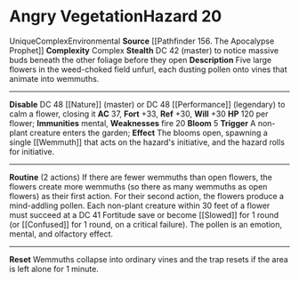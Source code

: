 ﻿---
ac: '37'
all_resistance: null
complexity: Complex
element: null
fortitude: '+33'
hardness: null
hazard_type: Environmental
hp: 120 per flower
id: '242'
immunity:
- '[[DATABASE/trait/Mental|mental]]'
level: '20'
name: Angry Vegetation
rarity: Unique
reflex: '+30'
resistance: null
school: null
source: '[[DATABASE/source/Pathfinder 156. The Apocalypse Prophet|Pathfinder #156:
  The Apocalypse Prophet]]'
trait:
- '[[DATABASE/trait/Complex|Complex]]'
- '[[DATABASE/trait/Environmental|Environmental]]'
- '[[DATABASE/trait/Unique|Unique]]'
type: Hazard
weakness:
- '[[DATABASE/trait/Fire|fire]] 20'
will: '+30'

---
# Angry Vegetation<span class="item-type">Hazard 20</span>

<span class="trait-unique item-trait">Unique</span><span class="item-trait">Complex</span><span class="item-trait">Environmental</span>
**Source** [[Pathfinder 156. The Apocalypse Prophet]]
**Complexity** Complex
**Stealth** DC 42 (master) to notice massive buds beneath the other foliage before they open
**Description** Five large flowers in the weed-choked field unfurl, each dusting pollen onto vines that animate into wemmuths.

---
**Disable** DC 48 [[Nature]] (master) or DC 48 [[Performance]] (legendary) to calm a flower, closing it
**AC** 37, **Fort** +33, **Ref** +30, **Will** +30
**HP** 120 per flower; **Immunities** mental, **Weaknesses** fire 20
**Bloom** <span class="action-icon">5</span> **Trigger** A non-plant creature enters the garden; **Effect** The blooms open, spawning a single [[Wemmuth]] that acts on the hazard's initiative, and the hazard rolls for initiative.

---
**Routine** (2 actions) If there are fewer wemmuths than open flowers, the flowers create more wemmuths (so there as many wemmuths as open flowers) as their first action. For their second action, the flowers produce a mind-addling pollen. Each non-plant creature within 30 feet of a flower must succeed at a DC 41 Fortitude save or become [[Slowed]] for 1 round (or [[Confused]] for 1 round, on a critical failure). The pollen is an emotion, mental, and olfactory effect.

---
**Reset** Wemmuths collapse into ordinary vines and the trap resets if the area is left alone for 1 minute.